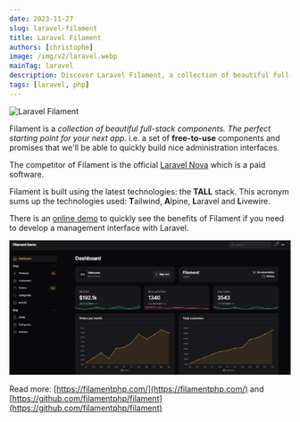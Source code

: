 ```yaml
---
date: 2023-11-27
slug: laravel-filament
title: Laravel Filament
authors: [christophe]
image: /img/v2/laravel.webp
mainTag: laravel
description: Discover Laravel Filament, a collection of beautiful full-stack components for building administration interfaces with the TALL stack. A free alternative to Laravel Nova.
tags: [laravel, php]
---
```

<!-- cspell:ignore ailwind,lpine,aravel,ivewire -->
![Laravel Filament](/img/v2/laravel.webp)

Filament is a *collection of beautiful full-stack components. The perfect starting point for your next app.* i.e. a set of **free-to-use** components and promises that we'll be able to quickly build nice administration interfaces.

The competitor of Filament is the official [Laravel Nova](https://nova.laravel.com/) which is a paid software.

Filament is built using the latest technologies: the **TALL** stack. This acronym sums up the technologies used: **T**ailwind, **A**lpine, **L**aravel and **L**ivewire.

<!-- truncate -->

There is an [online demo](https://demo.filamentphp.com/) to quickly see the benefits of Filament if you need to develop a management interface with Laravel.

![Filament Demo](./images/filament_demo.jpg)

Read more: [https://filamentphp.com/](https://filamentphp.com/) and [https://github.com/filamentphp/filament](https://github.com/filamentphp/filament)
